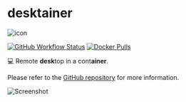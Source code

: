 # desktainer

![icon](https://raw.githubusercontent.com/dmotte/desktainer/main/icon-128.png)

[![GitHub Workflow Status](https://img.shields.io/github/workflow/status/dmotte/desktainer/release?logo=github&style=flat-square)](https://github.com/dmotte/desktainer/actions)
[![Docker Pulls](https://img.shields.io/docker/pulls/dmotte/desktainer?logo=docker&style=flat-square)](https://hub.docker.com/r/dmotte/desktainer)

&#128187; Remote **desk**top in a cont**ainer**.

Please refer to the [GitHub repository](https://github.com/dmotte/desktainer) for more information.

![Screenshot](https://raw.githubusercontent.com/dmotte/desktainer/main/screen-01.png)
